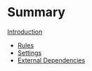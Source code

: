 # Summary

[Introduction](./index.md)

- [Rules](./rules.md)
- [Settings](./settings.md)
- [External Dependencies](./pkg.md)

